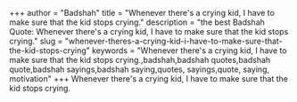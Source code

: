 +++
author = "Badshah"
title = "Whenever there's a crying kid, I have to make sure that the kid stops crying."
description = "the best Badshah Quote: Whenever there's a crying kid, I have to make sure that the kid stops crying."
slug = "whenever-theres-a-crying-kid-i-have-to-make-sure-that-the-kid-stops-crying"
keywords = "Whenever there's a crying kid, I have to make sure that the kid stops crying.,badshah,badshah quotes,badshah quote,badshah sayings,badshah saying,quotes, sayings,quote, saying, motivation"
+++
Whenever there's a crying kid, I have to make sure that the kid stops crying.

